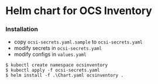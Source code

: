 # Helm chart for OCS Inventory
### Installation
* copy `ocsi-secrets.yaml.sample` to `ocsi-secrets.yaml`
* modify secrets in `ocsi-secrets.yaml`
* modify configs in `values.yaml`
```
$ kubectl create namespace ocsinventory
$ kubectl apply -f ocsi-secrets.yaml
$ helm install -f .\Chart.yaml ocsinventory .
```